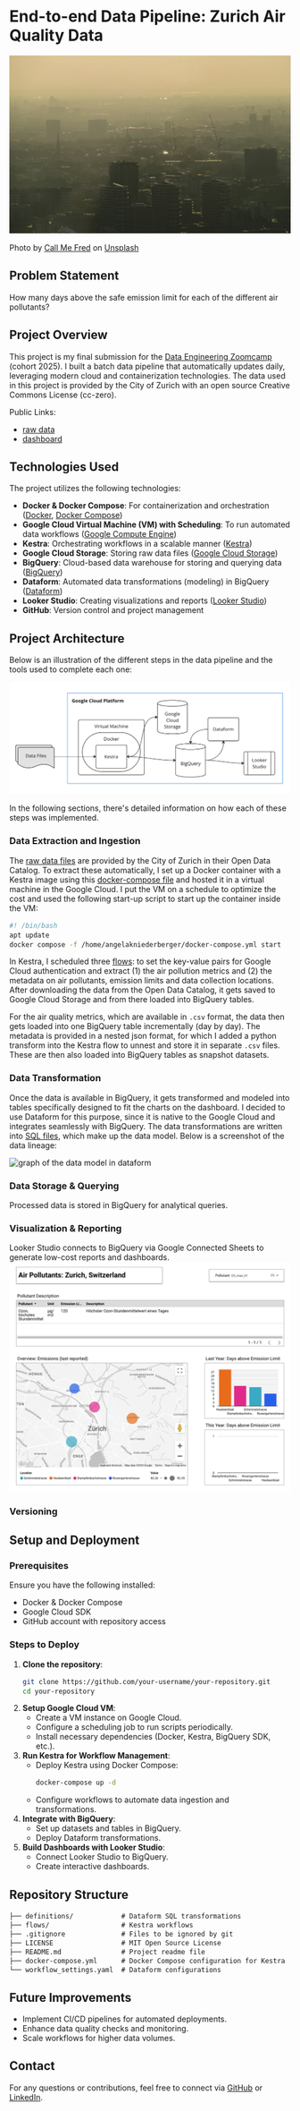 # End-to-end Data Pipeline: Zurich Air Quality Data

![photo of a city in the smog](./smog.jpg)

Photo by [Call Me Fred](https://unsplash.com/de/@callmefred) on [Unsplash](https://unsplash.com/de/fotos/luftaufnahme-der-stadt-uDLtqbbVR4I)

## Problem Statement

How many days above the safe emission limit for each of the different air pollutants?

## Project Overview

This project is my final submission for the [Data Engineering Zoomcamp](https://github.com/DataTalksClub/data-engineering-zoomcamp) (cohort 2025). I built a batch data pipeline that automatically updates daily, leveraging modern cloud and containerization technologies. The data used in this project is provided by the City of Zurich with an open source Creative Commons License (cc-zero).

Public Links:
- [raw data](https://data.stadt-zuerich.ch/dataset/ugz_luftschadstoffmessung_tageswerte)
- [dashboard](https://lookerstudio.google.com/reporting/f96397ee-34dc-4b35-a1e6-bcc93d6708ef)

## Technologies Used

The project utilizes the following technologies:

- **Docker & Docker Compose**: For containerization and orchestration ([Docker](https://www.docker.com/), [Docker Compose](https://docs.docker.com/compose/))
- **Google Cloud Virtual Machine (VM) with Scheduling**: To run automated data workflows ([Google Compute Engine](https://cloud.google.com/compute))
- **Kestra**: Orchestrating workflows in a scalable manner ([Kestra](https://kestra.io/))
- **Google Cloud Storage**: Storing raw data files ([Google Cloud Storage](https://cloud.google.com/storage))
- **BigQuery**: Cloud-based data warehouse for storing and querying data ([BigQuery](https://cloud.google.com/bigquery))
- **Dataform**: Automated data transformations (modeling) in BigQuery ([Dataform](https://cloud.google.com/dataform))
- **Looker Studio**: Creating visualizations and reports ([Looker Studio](https://cloud.google.com/looker-studio))
- **GitHub**: Version control and project management

## Project Architecture

Below is an illustration of the different steps in the data pipeline and the tools used to complete each one:

![screenshot of project architecture](./architecture_screenshot.png)

In the following sections, there's detailed information on how each of these steps was implemented.

### Data Extraction and Ingestion

The [raw data files](https://data.stadt-zuerich.ch/dataset/ugz_luftschadstoffmessung_tageswerte) are provided by the City of Zurich in their Open Data Catalog. To extract these automatically, I set up a Docker container with a Kestra image using this [docker-compose file](./docker-compose.yml) and hosted it in a virtual machine in the Google Cloud. I put the VM on a schedule to optimize the cost and used the following start-up script to start up the container inside the VM:

```bash
#! /bin/bash
apt update
docker compose -f /home/angelakniederberger/docker-compose.yml start
```

In Kestra, I scheduled three [flows](./flows/prod): to set the key-value pairs for Google Cloud authentication and extract (1) the air pollution metrics and (2) the metadata on air pollutants, emission limits and data collection locations. After downloading the data from the Open Data Catalog, it gets saved to Google Cloud Storage and from there loaded into BigQuery tables. 

For the air quality metrics, which are available in `.csv` format, the data then gets loaded into one BigQuery table incrementally (day by day). The metadata is provided in a nested json format, for which I added a python transform into the Kestra flow to unnest and store it in separate `.csv` files. These are then also loaded into BigQuery tables as snapshot datasets.

### Data Transformation

Once the data is available in BigQuery, it gets transformed and modeled into tables specifically designed to fit the charts on the dashboard. I decided to use Dataform for this purpose, since it is native to the Google Cloud and integrates seamlessly with BigQuery. The data transformations are written into [SQL files](./definitions), which make up the data model. Below is a screenshot of the data lineage:

![graph of the data model in dataform]()




### Data Storage & Querying

Processed data is stored in BigQuery for analytical queries.

### Visualization & Reporting

Looker Studio connects to BigQuery via Google Connected Sheets to generate low-cost reports and dashboards.
![screenshot of the dashboard](./dashboard_screenshot.png)

### Versioning

## Setup and Deployment

### Prerequisites

Ensure you have the following installed:

- Docker & Docker Compose
- Google Cloud SDK
- GitHub account with repository access

### Steps to Deploy

1. **Clone the repository**:
   ```bash
   git clone https://github.com/your-username/your-repository.git
   cd your-repository
   ```
2. **Setup Google Cloud VM**:
   - Create a VM instance on Google Cloud.
   - Configure a scheduling job to run scripts periodically.
   - Install necessary dependencies (Docker, Kestra, BigQuery SDK, etc.).
3. **Run Kestra for Workflow Management**:
   - Deploy Kestra using Docker Compose:
     ```bash
     docker-compose up -d
     ```
   - Configure workflows to automate data ingestion and transformations.
4. **Integrate with BigQuery**:
   - Set up datasets and tables in BigQuery.
   - Deploy Dataform transformations.
5. **Build Dashboards with Looker Studio**:
   - Connect Looker Studio to BigQuery.
   - Create interactive dashboards.

## Repository Structure

```
├── definitions/            # Dataform SQL transformations       
├── flows/                  # Kestra workflows
├── .gitignore              # Files to be ignored by git
├── LICENSE                 # MIT Open Source License
├── README.md               # Project readme file
├── docker-compose.yml      # Docker Compose configuration for Kestra
└── workflow_settings.yaml  # Dataform configurations
```

## Future Improvements

- Implement CI/CD pipelines for automated deployments.
- Enhance data quality checks and monitoring.
- Scale workflows for higher data volumes.

## Contact

For any questions or contributions, feel free to connect via [GitHub](https://github.com/Alessine) or [LinkedIn](https://www.linkedin.com/in/angela-niederberger/).

